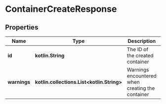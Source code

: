 
# ContainerCreateResponse

## Properties
Name | Type | Description | Notes
------------ | ------------- | ------------- | -------------
**id** | **kotlin.String** | The ID of the created container | 
**warnings** | **kotlin.collections.List&lt;kotlin.String&gt;** | Warnings encountered when creating the container | 



